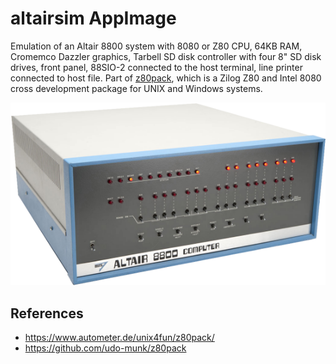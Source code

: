 # altairsim AppImage

Emulation of an Altair 8800 system with 8080 or Z80 CPU, 64KB RAM, Cromemco Dazzler graphics, Tarbell SD disk controller with four 8" SD disk drives, front panel, 88SIO-2 connected to the host terminal, line printer connected to host file. Part of [z80pack](https://www.autometer.de/unix4fun/z80pack/), which is a Zilog Z80 and Intel 8080 cross development package for UNIX and Windows systems.
 
![](349-3492692_mic-torino-altair8800-8-bit-mikrocomputer-bausatz-mits.png)

## References

* https://www.autometer.de/unix4fun/z80pack/
* https://github.com/udo-munk/z80pack
